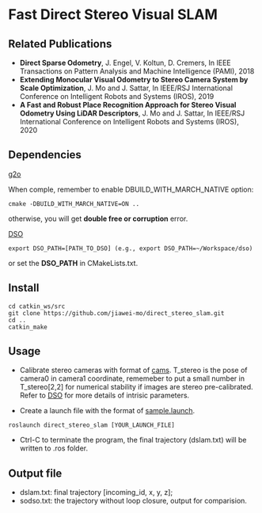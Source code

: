 # Fast Direct Stereo Visual SLAM
## Related Publications
- **Direct Sparse Odometry**, J. Engel, V. Koltun, D. Cremers, In IEEE Transactions on Pattern Analysis and Machine Intelligence (PAMI), 2018
- **Extending Monocular Visual Odometry to Stereo Camera System by Scale Optimization**, J. Mo and J. Sattar, In IEEE/RSJ International Conference on Intelligent Robots and Systems (IROS), 2019
- **A Fast and Robust Place Recognition Approach for Stereo Visual Odometry Using LiDAR Descriptors**, J. Mo and J. Sattar, In IEEE/RSJ International Conference on Intelligent Robots and Systems (IROS), 2020

## Dependencies
[g2o](https://github.com/RainerKuemmerle/g2o)

When comple, remember to enable DBUILD_WITH_MARCH_NATIVE option:
```
cmake -DBUILD_WITH_MARCH_NATIVE=ON ..
```
otherwise, you will get **double free or corruption** error.

[DSO](https://github.com/JakobEngel/dso)
```
export DSO_PATH=[PATH_TO_DSO] (e.g., export DSO_PATH=~/Workspace/dso)
```
or set the **DSO_PATH** in CMakeLists.txt.

## Install
```
cd catkin_ws/src
git clone https://github.com/jiawei-mo/direct_stereo_slam.git
cd ..
catkin_make
```

## Usage
- Calibrate stereo cameras with format of [cams](https://github.com/jiawei-mo/direct_stereo_slam/blob/master/cams). T_stereo is the pose of camera0 in camera1 coordinate, rememeber to put a small number in T_stereo[2,2] for numerical stability if images are stereo pre-calibrated. Refer to [DSO](https://github.com/JakobEngel/dso) for more details of intrisic parameters.

- Create a launch file with the format of [sample.launch](https://github.com/jiawei-mo/direct_stereo_slam/blob/master/launch/sample.launch).

```
roslaunch direct_stereo_slam [YOUR_LAUNCH_FILE]
```

- Ctrl-C to terminate the program, the final trajectory (dslam.txt) will be written to .ros folder.

## Output file
- dslam.txt: final trajectory [incoming_id, x, y, z];
- sodso.txt: the trajectory without loop closure, output for comparision.